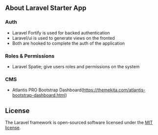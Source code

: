 

## About Laravel Starter App

### Auth
- Laravel Fortify is used for backed authentication
- Laravel/ui is used to generate views on the fronted
- Both are hooked to complete the auth of the application


### Roles & Permissions
- Laravel Spatie; give users roles and permissions on the system


### CMS
- Atlantis PRO Bootstrap Dashboard(https://themekita.com/atlantis-bootstrap-dashboard.html)


## License

The Laravel framework is open-sourced software licensed under the [MIT license](https://opensource.org/licenses/MIT).

